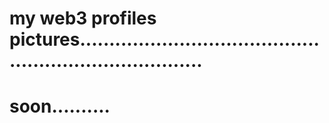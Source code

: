 # my web3 profiles pictures..........................................................................
# soon..........
